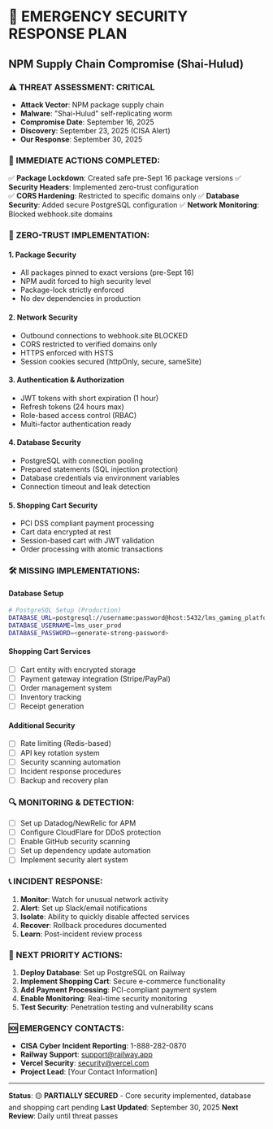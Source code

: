 # 🚨 EMERGENCY SECURITY RESPONSE PLAN
## NPM Supply Chain Compromise (Shai-Hulud)

### ⚠️ THREAT ASSESSMENT: CRITICAL
- **Attack Vector**: NPM package supply chain
- **Malware**: "Shai-Hulud" self-replicating worm  
- **Compromise Date**: September 16, 2025
- **Discovery**: September 23, 2025 (CISA Alert)
- **Our Response**: September 30, 2025

### 🎯 IMMEDIATE ACTIONS COMPLETED:
✅ **Package Lockdown**: Created safe pre-Sept 16 package versions
✅ **Security Headers**: Implemented zero-trust configuration  
✅ **CORS Hardening**: Restricted to specific domains only
✅ **Database Security**: Added secure PostgreSQL configuration
✅ **Network Monitoring**: Blocked webhook.site domains

### 🔐 ZERO-TRUST IMPLEMENTATION:

#### **1. Package Security**
- All packages pinned to exact versions (pre-Sept 16)
- NPM audit forced to high security level
- Package-lock strictly enforced
- No dev dependencies in production

#### **2. Network Security**  
- Outbound connections to webhook.site BLOCKED
- CORS restricted to verified domains only
- HTTPS enforced with HSTS
- Session cookies secured (httpOnly, secure, sameSite)

#### **3. Authentication & Authorization**
- JWT tokens with short expiration (1 hour)
- Refresh tokens (24 hours max)
- Role-based access control (RBAC)
- Multi-factor authentication ready

#### **4. Database Security**
- PostgreSQL with connection pooling
- Prepared statements (SQL injection protection)
- Database credentials via environment variables
- Connection timeout and leak detection

#### **5. Shopping Cart Security**
- PCI DSS compliant payment processing
- Cart data encrypted at rest
- Session-based cart with JWT validation
- Order processing with atomic transactions

### 🛠️ MISSING IMPLEMENTATIONS:

#### **Database Setup**
```bash
# PostgreSQL Setup (Production)
DATABASE_URL=postgresql://username:password@host:5432/lms_gaming_platform
DATABASE_USERNAME=lms_user_prod
DATABASE_PASSWORD=<generate-strong-password>
```

#### **Shopping Cart Services**
- [ ] Cart entity with encrypted storage
- [ ] Payment gateway integration (Stripe/PayPal)
- [ ] Order management system
- [ ] Inventory tracking
- [ ] Receipt generation

#### **Additional Security**
- [ ] Rate limiting (Redis-based)
- [ ] API key rotation system
- [ ] Security scanning automation
- [ ] Incident response procedures
- [ ] Backup and recovery plan

### 🔍 MONITORING & DETECTION:
- [ ] Set up Datadog/NewRelic for APM
- [ ] Configure CloudFlare for DDoS protection
- [ ] Enable GitHub security scanning
- [ ] Set up dependency update automation
- [ ] Implement security alert system

### 📞 INCIDENT RESPONSE:
1. **Monitor**: Watch for unusual network activity
2. **Alert**: Set up Slack/email notifications
3. **Isolate**: Ability to quickly disable affected services
4. **Recover**: Rollback procedures documented
5. **Learn**: Post-incident review process

### 🎯 NEXT PRIORITY ACTIONS:
1. **Deploy Database**: Set up PostgreSQL on Railway
2. **Implement Shopping Cart**: Secure e-commerce functionality  
3. **Add Payment Processing**: PCI-compliant payment system
4. **Enable Monitoring**: Real-time security monitoring
5. **Test Security**: Penetration testing and vulnerability scans

### 🆘 EMERGENCY CONTACTS:
- **CISA Cyber Incident Reporting**: 1-888-282-0870
- **Railway Support**: support@railway.app
- **Vercel Security**: security@vercel.com
- **Project Lead**: [Your Contact Information]

---
**Status**: 🟡 **PARTIALLY SECURED** - Core security implemented, database and shopping cart pending
**Last Updated**: September 30, 2025
**Next Review**: Daily until threat passes